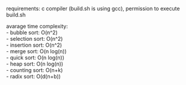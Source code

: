 <p>requirements: c compiler (build.sh is using gcc), permission to execute build.sh</p>
avarage time complexity:<br>
- bubble sort: O(n^2)<br>
- selection sort: O(n^2)<br>
- insertion sort: O(n^2)<br>
- merge sort: O(n log(n))<br>
- quick sort: O(n log(n))<br>
- heap sort: O(n log(n))<br>
- counting sort: O(n+k)<br>
- radix sort: O(d(n+b))<br>

